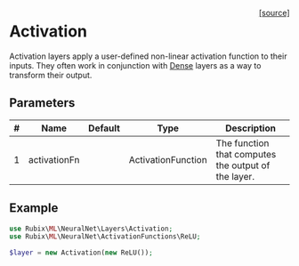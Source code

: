 <span style="float:right;"><a href="https://github.com/RubixML/ML/blob/master/src/NeuralNet/Layers/Activation.php">[source]</a></span>

# Activation
Activation layers apply a user-defined non-linear activation function to their inputs. They often work in conjunction with [Dense](dense.md) layers as a way to transform their output.

## Parameters
| # | Name | Default | Type | Description |
|---|---|---|---|---|
| 1 | activationFn | | ActivationFunction | The function that computes the output of the layer. |

## Example
```php
use Rubix\ML\NeuralNet\Layers\Activation;
use Rubix\ML\NeuralNet\ActivationFunctions\ReLU;

$layer = new Activation(new ReLU());
```